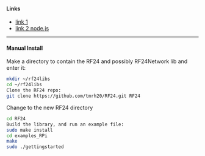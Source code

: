 
#### Links 
+ [link 1](https://tmrh20.github.io/RF24/RPi.html) <br>
+ [link 2 node.js](https://github.com/natevw/node-nrf) <br>

__________
#### Manual Install
Make a directory to contain the RF24 and possibly RF24Network lib and enter it:
```bash
mkdir ~/rf24libs 
cd ~/rf24libs
Clone the RF24 repo:
git clone https://github.com/tmrh20/RF24.git RF24 
```

Change to the new RF24 directory
```bash
cd RF24 
Build the library, and run an example file:
sudo make install
cd examples_RPi  
make  
sudo ./gettingstarted
```
